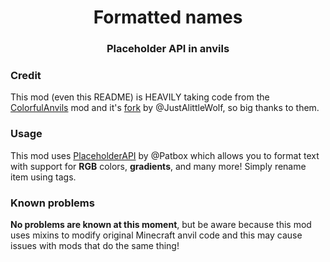 <div align="center">

# Formatted names
### Placeholder API in anvils

</div>

### Credit
This mod (even this README) is HEAVILY taking code from the [ColorfulAnvils](https://github.com/27rogi/ColorfulAnvils) mod and it's [fork](https://github.com/JustAlittleWolf/ColorfulAnvils/tree/1.20.x) by @JustAlittleWolf, so big thanks to them.

### Usage
This mod uses [PlaceholderAPI](https://placeholders.pb4.eu/user/text-format/) by @Patbox which allows you to format text with support for **RGB** colors, **gradients**, and many more! Simply rename item using tags.

### Known problems
**No problems are known at this moment**, but be aware because this mod uses mixins to modify original Minecraft anvil code and this may cause issues with mods that do the same thing!